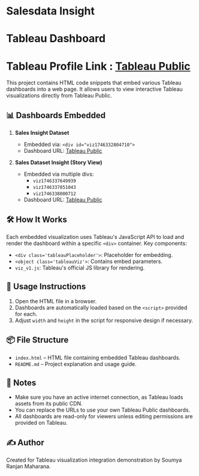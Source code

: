 # Salesdata Insight
# Tableau Dashboard 
# Tableau Profile Link : [Tableau Public](https://public.tableau.com/app/profile/soumya.ranjan.maharana/vizzes)

This project contains HTML code snippets that embed various Tableau dashboards into a web page. It allows users to view interactive Tableau visualizations directly from Tableau Public.

## 📊 Dashboards Embedded

1. **Sales Insight Dataset**
   - Embedded via: `<div id="viz1746332804710">`
   - Dashboard URL: [Tableau Public](https://public.tableau.com/views/G7DPC9GDH)

2. **Sales Dataset Insight (Story View)**
   - Embedded via multiple divs:
     - `viz1746337649939`
     - `viz1746337851043`
     - `viz1746338000712`
   - Dashboard URL: [Tableau Public](https://public.tableau.com/views/SalesDataInsight_17388622420110/Story1)

## 🛠️ How It Works

Each embedded visualization uses Tableau's JavaScript API to load and render the dashboard within a specific `<div>` container. Key components:
- `<div class='tableauPlaceholder'>`: Placeholder for embedding.
- `<object class='tableauViz'>`: Contains embed parameters.
- `viz_v1.js`: Tableau's official JS library for rendering.

## 🧩 Usage Instructions

1. Open the HTML file in a browser.
2. Dashboards are automatically loaded based on the `<script>` provided for each.
3. Adjust `width` and `height` in the script for responsive design if necessary.

## 📦 File Structure

- `index.html` – HTML file containing embedded Tableau dashboards.
- `README.md` – Project explanation and usage guide.

## 📎 Notes

- Make sure you have an active internet connection, as Tableau loads assets from its public CDN.
- You can replace the URLs to use your own Tableau Public dashboards.
- All dashboards are read-only for viewers unless editing permissions are provided on Tableau.

## ✍️ Author

Created for Tableau visualization integration demonstration by Soumya Ranjan Maharana.
